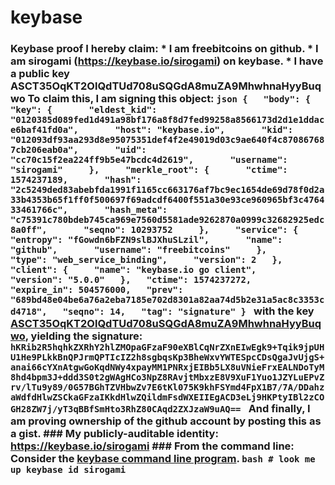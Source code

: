 # keybase
### Keybase proof  I hereby claim:    * I am freebitcoins on github.   * I am sirogami (https://keybase.io/sirogami) on keybase.   * I have a public key ASCT35OqKT2OlQdTUd708uSQGdA8muZA9MhwhnaHyyBuqwo  To claim this, I am signing this object:  ```json {   "body": {     "key": {       "eldest_kid": "0120385d089fed1d491a98bf176a8f8d7fed99258a8566173d2d1e1ddace6baf41fd0a",       "host": "keybase.io",       "kid": "012093df93aa293d8e95075351def4f2e49019d03c9ae640f4c870867687cb206eab0a",       "uid": "cc70c15f2ea224ff9b5e47bcdc4d2619",       "username": "sirogami"     },     "merkle_root": {       "ctime": 1574237189,       "hash": "2c5249ded83abebfda1991f1165cc663176af7bc9ec1654de69d78f0d2a33b4353b65f1ff0f500697f69adcdf6400f551a30e93ce960965bf3c476433461766c",       "hash_meta": "c75391c780bdeb745ca969e7560d5581ade9262870a0999c32682925edc8a0ff",       "seqno": 10293752     },     "service": {       "entropy": "fGowdn6bFZN9slBJXhuSLzil",       "name": "github",       "username": "freebitcoins"     },     "type": "web_service_binding",     "version": 2   },   "client": {     "name": "keybase.io go client",     "version": "5.0.0"   },   "ctime": 1574237272,   "expire_in": 504576000,   "prev": "689bd48e04be6a76a2eba7185e702d8301a82aa74d5b2e31a5ac8c3353cd4718",   "seqno": 14,   "tag": "signature" } ```  with the key [ASCT35OqKT2OlQdTUd708uSQGdA8muZA9MhwhnaHyyBuqwo](https://keybase.io/sirogami), yielding the signature:  ``` hKRib2R5hqhkZXRhY2hlZMOpaGFzaF90eXBlCqNrZXnEIwEgk9+Tqik9jpUHU1He9PLkkBnQPJrmQPTIcIZ2h8sgbqsKp3BheWxvYWTESpcCDsQgaJvUjgS+anai66cYXnAtgwGoKqdNWy4xpayMM1PNRxjEIBb5LX8uVNieFrxEALNDoTyM8hd4bpm3J+ddd3S0t2gWAgHCo3NpZ8RAvjtMbxzE8V9XuF1Yuo1JZYLuEPvZrv/lTu9y89/0G57BGhTZVHbwZv7E6tKl075K9khFSYmd4FpX1B7/7A/DDahzaWdfdHlwZSCkaGFzaIKkdHlwZQildmFsdWXEIIEgACD3eLj9HKPtyIBl2zCOGH28ZW7j/yT3qBBfSmHto3RhZ80CAqd2ZXJzaW9uAQ==  ```  And finally, I am proving ownership of the github account by posting this as a gist.  ### My publicly-auditable identity:  https://keybase.io/sirogami  ### From the command line:  Consider the [keybase command line program](https://keybase.io/download).  ```bash # look me up keybase id sirogami ```

